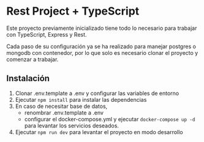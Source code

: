 # Rest Project + TypeScript

Este proyecto previamente inicializado tiene todo lo necesario para trabajar con TypeScript, Express y Rest.

Cada paso de su configuración ya se ha realizado para manejar postgres o mongodb con contenedor, por lo que solo es necesario clonar el proyecto y comenzar a trabajar.


## Instalación

1. Clonar .env.template a .env y configurar las variables de entorno
2. Ejecutar `npm install` para instalar las dependencias
3. En caso de necesitar base de datos, 
    - renombrar .env.template a .env
    - configurar el docker-compose.yml y ejecutar `docker-compose up -d` para levantar los servicios deseados.
4. Ejecutar `npm run dev` para levantar el proyecto en modo desarrollo



